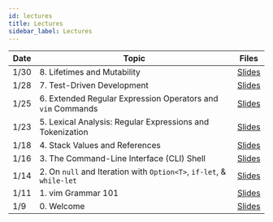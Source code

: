 ```yaml
---
id: lectures
title: Lectures
sidebar_label: Lectures
---
```


| Date  | Topic                                                               | Files                                          |
|-------|---------------------------------------------------------------------|----------------------------------------------- |
| 1/30  | 8. Lifetimes and Mutability                                         | [Slides](/docs/lec/08-lifetimes-mutability.pdf)|
| 1/28  | 7. Test-Driven Development                                          | [Slides](/docs/lec/07-tdd.pdf)                 |
| 1/25  | 6. Extended Regular Expression Operators and `vim` Commands         | [Slides](/docs/lec/06-more-regex-and-vim.pdf)  |
| 1/23  | 5. Lexical Analysis: Regular Expressions and Tokenization           | [Slides](/docs/lec/05-regex-n-tokens.pdf)      |
| 1/18  | 4. Stack Values and References 			                          | [Slides](/docs/lec/04-stack-vals-refs.pdf)     |
| 1/16  | 3. The Command-Line Interface (CLI) Shell 			              | [Slides](/docs/lec/03-the-shell.pdf)	       |
| 1/14  | 2. On `null` and Iteration with `Option<T>`, `if-let`, & `while-let`| [Slides](/docs/lec/02-options-iterators.pdf)   |
| 1/11  | 1. vim Grammar 101                                                  | [Slides](/docs/lec/01-vim.pdf)                 |
| 1/9   | 0. Welcome                                                          | [Slides](/docs/lec/00-welcome.pdf)             |